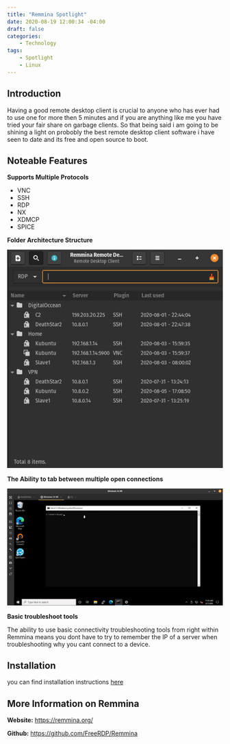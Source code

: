 ```yaml
---
title: "Remmina Spotlight"
date: 2020-08-19 12:00:34 -04:00
draft: false
categories:
    - Technology
tags:
    - Spotlight
    - Linux
---
```

## Introduction
Having a good remote desktop client is crucial to anyone who has ever had to use one for more then 5 minutes and if you are anything like me you have tried your fair share on garbage clients. So that being said i am going to be shining a light on probobly the best remote desktop client software i have seen to date and its free and open source to boot.

## Noteable Features
__Supports Multiple Protocols__
* VNC
* SSH
* RDP 
* NX
* XDMCP
* SPICE

__Folder Architecture Structure__

![image1](/assets/2020/RemminaSpotlight/FolderStructure.png)

__The Ability to tab between multiple open connections__

![image2](/assets/2020/RemminaSpotlight/ConnectionTabs.png)

__Basic troubleshoot tools__

The ability to use basic connectivity troubleshooting tools from right within Remmina means you dont have to try to remember the IP of a server when troubleshooting why you cant connect to a device.

## Installation
you can find installation instructions [here](https://remmina.org/how-to-install-remmina/#ubuntu)

## More Information on Remmina
__Website:__ https://remmina.org/

__Github:__ https://github.com/FreeRDP/Remmina